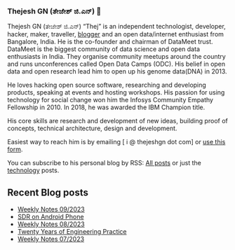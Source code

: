 ### Thejesh GN (ತೇಜೇಶ್ ಜಿ.ಎನ್) 👋

Thejesh GN (ತೇಜೇಶ್ ಜಿ.ಎನ್) “Thej” is an independent technologist, developer, hacker, maker, traveller, [blogger](https://thejeshgn.com/) and an open data/internet enthusiast from Bangalore, India. He is the co-founder and chairman of DataMeet trust. DataMeet is the biggest community of data science and open data enthusiasts in India. They organise community meetups around the country and runs unconferences called Open Data Camps (ODC). His belief in open data and open research lead him to open up his genome data(DNA) in 2013.

He loves hacking open source software, researching and developing products, speaking at events and hosting workshops. His passion for using technology for social change won him the Infosys Community Empathy Fellowship in 2010. In 2018, he was awarded the IBM Champion title.

His core skills are research and development of new ideas, building proof of concepts, technical architecture, design and development.

Easiest way to reach him is by emailing [ i @ thejeshgn dot com] or [use this form](https://thejeshgn.com/contact/).

You can subscribe to his personal blog by RSS: [All posts](https://feeds.thejeshgn.com/thejeshgn) or just the [technology](https://feeds.thejeshgn.com/technology) posts.

## Recent Blog posts
<!-- BLOG-POST-LIST:START -->
- [Weekly Notes 09/2023](https://thejeshgn.com/2023/03/03/weekly-notes-09-2023/)
- [SDR on Android Phone](https://thejeshgn.com/2023/02/28/sdr-on-android-phone/)
- [Weekly Notes 08/2023](https://thejeshgn.com/2023/02/24/weekly-notes-08-2023/)
- [Twenty Years of Engineering Practice](https://thejeshgn.com/2023/02/23/twenty-years-of-engineering-practice/)
- [Weekly Notes 07/2023](https://thejeshgn.com/2023/02/17/weekly-notes-07-2023/)
<!-- BLOG-POST-LIST:END -->
